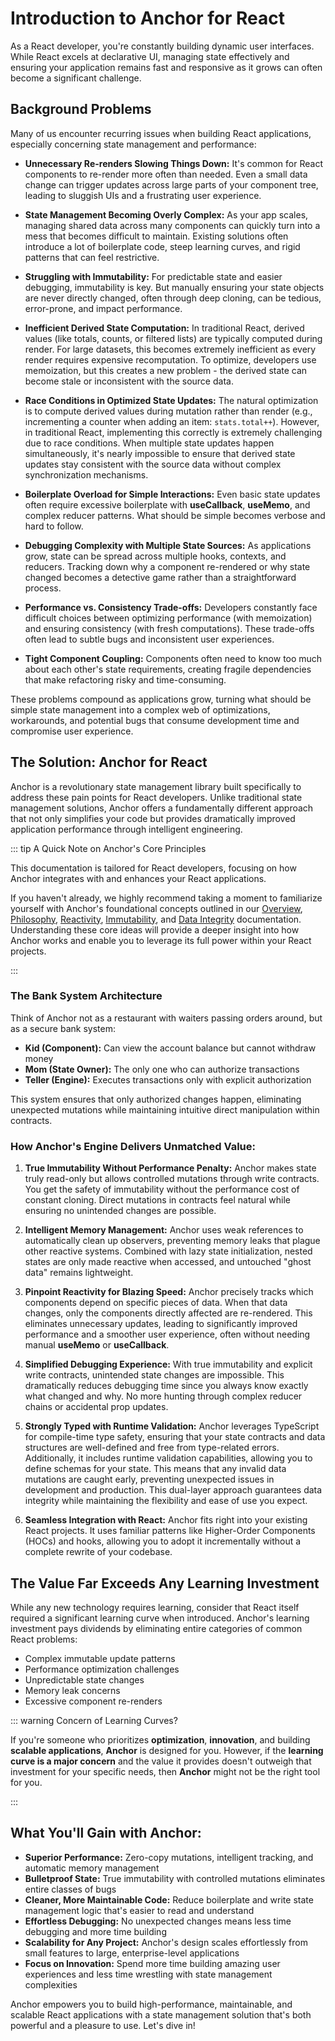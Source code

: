 # Introduction to Anchor for React

As a React developer, you're constantly building dynamic user interfaces. While React excels at declarative UI, managing
state effectively and ensuring your application remains fast and responsive as it grows can often become a significant
challenge.

## Background Problems

Many of us encounter recurring issues when building React applications, especially concerning state management and
performance:

- **Unnecessary Re-renders Slowing Things Down:** It's common for React components to re-render more often than needed.
  Even a small data change can trigger updates across large parts of your component tree, leading to sluggish UIs and a
  frustrating user experience.

- **State Management Becoming Overly Complex:** As your app scales, managing shared data across many components can
  quickly turn into a mess that becomes difficult to maintain. Existing solutions often introduce a lot of boilerplate
  code, steep learning curves, and rigid patterns that can feel restrictive.

- **Struggling with Immutability:** For predictable state and easier debugging, immutability is key. But manually
  ensuring your state objects are never directly changed, often through deep cloning, can be tedious, error-prone, and
  impact performance.

- **Inefficient Derived State Computation:** In traditional React, derived values (like totals, counts, or filtered
  lists) are typically computed during render. For large datasets, this becomes extremely inefficient as every render
  requires expensive recomputation. To optimize, developers use memoization, but this creates a new problem - the
  derived state can become stale or inconsistent with the source data.

- **Race Conditions in Optimized State Updates:** The natural optimization is to compute derived values during mutation
  rather than render (e.g., incrementing a counter when adding an item: `stats.total++`). However, in traditional React,
  implementing this correctly is extremely challenging due to race conditions. When multiple state updates happen
  simultaneously, it's nearly impossible to ensure that derived state updates stay consistent with the source data
  without complex synchronization mechanisms.

- **Boilerplate Overload for Simple Interactions:** Even basic state updates often require excessive boilerplate
  with **useCallback**, **useMemo**, and complex reducer patterns. What should be simple becomes verbose and hard to follow.

- **Debugging Complexity with Multiple State Sources:** As applications grow, state can be spread across multiple hooks,
  contexts, and reducers. Tracking down why a component re-rendered or why state changed becomes a detective game rather
  than a straightforward process.

- **Performance vs. Consistency Trade-offs:** Developers constantly face difficult choices between optimizing
  performance (with memoization) and ensuring consistency (with fresh computations). These trade-offs often lead to
  subtle bugs and inconsistent user experiences.

- **Tight Component Coupling:** Components often need to know too much about each other's state requirements, creating
  fragile dependencies that make refactoring risky and time-consuming.

These problems compound as applications grow, turning what should be simple state management into a complex web of
optimizations, workarounds, and potential bugs that consume development time and compromise user experience.

## The Solution: Anchor for React

Anchor is a revolutionary state management library built specifically to address these pain points for React
developers. Unlike traditional state management solutions, Anchor offers a fundamentally different approach that not
only
simplifies your code but provides dramatically improved application performance through intelligent engineering.

::: tip A Quick Note on Anchor's Core Principles

This documentation is tailored for React developers, focusing on how Anchor integrates with and enhances your React
applications.

If you haven't already, we highly recommend taking a moment to familiarize yourself with
Anchor's foundational concepts outlined in
our [Overview](/overview), [Philosophy](/philosophy), [Reactivity](/reactivity), [Immutability](/immutability),
and [Data Integrity](/data-integrity) documentation. Understanding these core ideas will provide a deeper insight into
how Anchor works and enable you to leverage its full power within your React projects.

:::

### The Bank System Architecture

Think of Anchor not as a restaurant with waiters passing orders around, but as a secure bank system:

- **Kid (Component):** Can view the account balance but cannot withdraw money
- **Mom (State Owner):** The only one who can authorize transactions
- **Teller (Engine):** Executes transactions only with explicit authorization

This system ensures that only authorized changes happen, eliminating unexpected mutations while maintaining intuitive
direct manipulation within contracts.

### How Anchor's Engine Delivers Unmatched Value:

1. **True Immutability Without Performance Penalty:**
   Anchor makes state truly read-only but allows controlled mutations through write contracts. You get the safety of
   immutability without the performance cost of constant cloning. Direct mutations in contracts feel natural while
   ensuring no unintended changes are possible.

2. **Intelligent Memory Management:**
   Anchor uses weak references to automatically clean up observers, preventing memory leaks that plague other reactive
   systems. Combined with lazy state initialization, nested states are only made reactive when accessed,
   and untouched "ghost data" remains lightweight.

3. **Pinpoint Reactivity for Blazing Speed:**
   Anchor precisely tracks which components depend on specific pieces of data. When that data changes, only the
   components directly affected are re-rendered. This eliminates unnecessary updates, leading to significantly improved
   performance and a smoother user experience, often without needing manual **useMemo** or **useCallback**.

4. **Simplified Debugging Experience:**
   With true immutability and explicit write contracts, unintended state changes are impossible. This dramatically
   reduces debugging time since you always know exactly what changed and why. No more hunting through complex reducer
   chains or accidental prop updates.
5. **Strongly Typed with Runtime Validation:**
   Anchor leverages TypeScript for compile-time type safety, ensuring that your state contracts and data structures are
   well-defined and free from type-related errors. Additionally, it includes runtime validation capabilities, allowing
   you to define schemas for your state. This means that any invalid data mutations are caught early, preventing
   unexpected issues in development and production. This dual-layer approach guarantees data integrity while maintaining
   the flexibility and ease of use you expect.

6. **Seamless Integration with React:**
   Anchor fits right into your existing React projects. It uses familiar patterns like Higher-Order Components (HOCs)
   and hooks, allowing you to adopt it incrementally without a complete rewrite of your codebase.

## The Value Far Exceeds Any Learning Investment

While any new technology requires learning, consider that React itself required a significant learning curve when
introduced. Anchor's learning investment pays dividends by eliminating entire categories of common React problems:

- Complex immutable update patterns
- Performance optimization challenges
- Unpredictable state changes
- Memory leak concerns
- Excessive component re-renders

::: warning Concern of Learning Curves?

If you're someone who prioritizes **optimization**, **innovation**, and building **scalable applications**, **Anchor**
is designed for you. However, if the **learning curve is a major concern** and the value it provides doesn't outweigh
that
investment for your specific needs, then **Anchor** might not be the right tool for you.

:::

## What You'll Gain with Anchor:

- **Superior Performance:** Zero-copy mutations, intelligent tracking, and automatic memory management
- **Bulletproof State:** True immutability with controlled mutations eliminates entire classes of bugs
- **Cleaner, More Maintainable Code:** Reduce boilerplate and write state management logic that's easier to read and
  understand
- **Effortless Debugging:** No unexpected changes means less time debugging and more time building
- **Scalability for Any Project:** Anchor's design scales effortlessly from small features to large, enterprise-level
  applications
- **Focus on Innovation:** Spend more time building amazing user experiences and less time wrestling with state
  management complexities

Anchor empowers you to build high-performance, maintainable, and scalable React applications with a state management
solution that's both powerful and a pleasure to use. Let's dive in!
